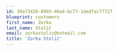 ```yaml
---
id: 39a73420-8993-40ad-bc77-1ded7ac77727
blueprint: customers
first_name: Zorka
last_name: Stolič
email: zorkastolic@hotmail.com
title: 'Zorka Stolič'
---
```

